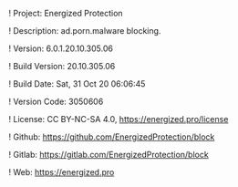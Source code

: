 ! Project: Energized Protection

! Description: ad.porn.malware blocking.

! Version: 6.0.1.20.10.305.06

! Build Version: 20.10.305.06

! Build Date: Sat, 31 Oct 20 06:06:45

! Version Code: 3050606

! License: CC BY-NC-SA 4.0, https://energized.pro/license

! Github: https://github.com/EnergizedProtection/block

! Gitlab: https://gitlab.com/EnergizedProtection/block


! Web: https://energized.pro
